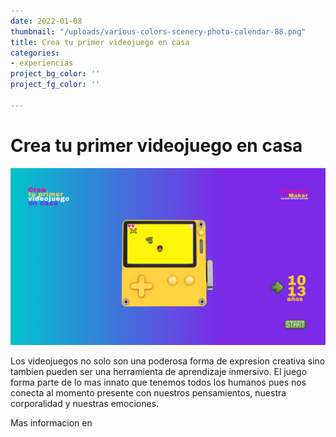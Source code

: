 ```yaml
---
date: 2022-01-08
thumbnail: "/uploads/various-colors-scenery-photo-calendar-88.png"
title: Crea tu primer videojuego en casa
categories:
- experiencias
project_bg_color: ''
project_fg_color: ''

---
```

# Crea tu primer videojuego en casa

![](/uploads/various-colors-scenery-photo-calendar-8.png)

Los videojuegos no solo son una poderosa forma de expresion creativa sino tambien pueden ser una herramienta de aprendizaje inmersivo. El juego forma parte de lo mas innato que tenemos todos los humanos pues nos conecta al momento presente con nuestros pensamientos, nuestra corporalidad y nuestras emociones.

Mas informacion en 